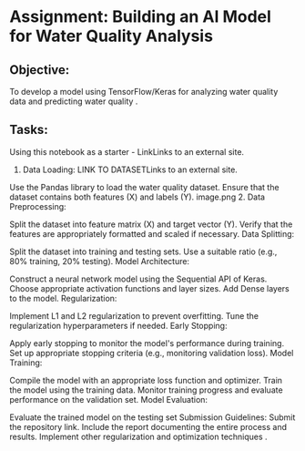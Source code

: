 # Assignment: Building an AI Model for Water Quality Analysis

## Objective:

To develop a model using TensorFlow/Keras for analyzing water quality data and predicting water quality .

## Tasks:

Using this notebook as a starter - LinkLinks to an external site.

1. Data Loading: LINK TO DATASETLinks to an external site.

Use the Pandas library to load the water quality dataset.
Ensure that the dataset contains both features (X) and labels (Y).
image.png
2. Data Preprocessing:

Split the dataset into feature matrix (X) and target vector (Y).
Verify that the features are appropriately formatted and scaled if necessary.
Data Splitting:

Split the dataset into training and testing sets.
Use a suitable ratio (e.g., 80% training, 20% testing).
Model Architecture:

Construct a neural network model using the Sequential API of Keras.
Choose appropriate activation functions and layer sizes.
Add Dense layers to the model.
Regularization:

Implement L1 and L2 regularization to prevent overfitting.
Tune the regularization hyperparameters if needed.
Early Stopping:

Apply early stopping to monitor the model's performance during training.
Set up appropriate stopping criteria (e.g., monitoring validation loss).
Model Training:

Compile the model with an appropriate loss function and optimizer.
Train the model using the training data.
Monitor training progress and evaluate performance on the validation set.
Model Evaluation:

Evaluate the trained model on the testing set
Submission Guidelines:
Submit the repository link.
Include the report documenting the entire process and results.
Implement other regularization and optimization techniques .